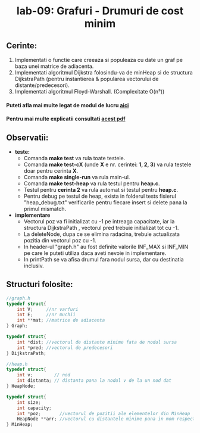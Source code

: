 <h1 align="center">
    lab-09: Grafuri - Drumuri de cost minim
  </h1>

## Cerinte:
1. Implementati o functie care creeaza si populeaza cu date un graf pe baza unei matrice de adiacenta.
2. Implementati algoritmul Dijkstra folosindu-va de minHeap si de structura DijkstraPath (pentru instantierea & popularea vectorului de distante/predecesori).
3. Implementati algoritmul Floyd-Warshall. (Complexitate O(n³))

#### Puteti afla mai multe legat de modul de lucru [aici](https://github.com/sda-ab/student-setup#indicatii-rezolvare-laborator)
#### Pentru mai multe explicatii consultati [acest pdf](https://github.com/sda-ab/lab-09-tasks/blob/master/Laboratorul%209%20-%20Dijkstra.pdf)
## Observatii:
  - **teste:**
    - Comanda **make test** va rula toate testele.
    - Comanda **make test-cX** (unde **X** e nr. cerintei: **1, 2, 3**) va rula testele doar pentru cerinta **X**.
    - Comanda **make single-run** va rula main-ul.
    - Comanda **make test-heap** va rula testul pentru **heap.c**.
    - Testul pentru **cerinta 2** va rula automat si testul pentru **heap.c**.
    - Pentru debug pe testul de heap, exista in folderul tests fisierul "heap_debug.txt" verificarile pentru fiecare insert si delete pana la primul mismatch.
  - **implementare**
    - Vectorul poz va fi initializat cu -1 pe intreaga capacitate, iar la structura DijkstraPath , vectorul pred trebuie initializat tot cu -1.
    - La deleteNode, dupa ce se elimina radacina, trebuie actualizata pozitia din vectorul poz cu -1.
    - In header-ul "graph.h" au fost definite valorile INF_MAX si INF_MIN pe care le puteti utiliza daca aveti nevoie in implementare.
    - In printPath se va afisa drumul fara nodul sursa, dar cu destinatia inclusiv.
## Structuri folosite:
```c
//graph.h
typedef struct{
    int V;     //nr varfuri
    int E;     //nr muchii
    int **mat; //matrice de adiacenta
} Graph;

typedef struct{
    int *dist; //vectorul de distante minime fata de nodul sursa
    int *pred; //vectorul de predecesori
} DijkstraPath;

//heap.h
typedef struct{
    int v;        // nod
    int distanta; // distanta pana la nodul v de la un nod dat
} HeapNode;

typedef struct{
    int size;
    int capacity;
    int *poz;       //vectorul de pozitii ale elementelor din MinHeap
    HeapNode **arr; //vectorul cu distantele minime pana in mom respectiv
} MinHeap;
```
